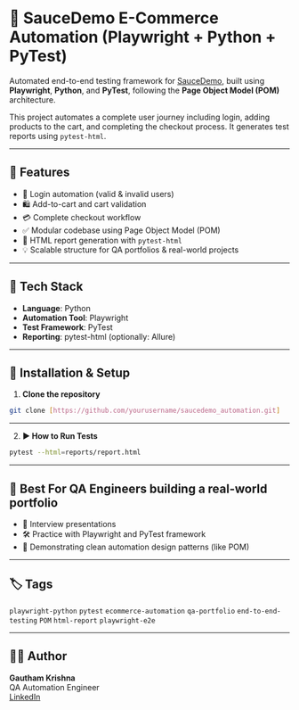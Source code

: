 # 🧪 SauceDemo E-Commerce Automation (Playwright + Python + PyTest)

Automated end-to-end testing framework for [SauceDemo](https://www.saucedemo.com/), built using **Playwright**, **Python**, and **PyTest**, following the **Page Object Model (POM)** architecture.

This project automates a complete user journey including login, adding products to the cart, and completing the checkout process. It generates test reports using `pytest-html`.

---

## 🚀 Features

- 🔐 Login automation (valid & invalid users)
- 🛍️ Add-to-cart and cart validation
- 💳 Complete checkout workflow
- ✅ Modular codebase using Page Object Model (POM)
- 📄 HTML report generation with `pytest-html`
- 💡 Scalable structure for QA portfolios & real-world projects

---
## 🧰 Tech Stack

- **Language**: Python
- **Automation Tool**: Playwright
- **Test Framework**: PyTest
- **Reporting**: pytest-html (optionally: Allure)

---

## 🔧 Installation & Setup

1. **Clone the repository**
```bash
git clone [https://github.com/yourusername/saucedemo_automation.git]
```
---

2. **▶️ How to Run Tests**
```bash
pytest --html=reports/report.html
```
---

## 🧠 Best For QA Engineers building a real-world portfolio

- 🎯 Interview presentations  
- 🛠️ Practice with Playwright and PyTest framework  
- 🧩 Demonstrating clean automation design patterns (like POM)

---

## 🏷️ Tags

`playwright-python` `pytest` `ecommerce-automation` `qa-portfolio` `end-to-end-testing` `POM` `html-report` `playwright-e2e`

---

## 👨‍💻 Author

**Gautham Krishna**  
QA Automation Engineer  
[LinkedIn](https://in.linkedin.com/in/gautham-krishna-r-97a318314)

